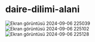 # daire-dilimi-alani
![Ekran görüntüsü 2024-09-06 225039](https://github.com/user-attachments/assets/683525b9-3a51-43a4-a0f0-13fb75e704ac)
![Ekran görüntüsü 2024-09-06 225102](https://github.com/user-attachments/assets/457a4204-7182-4efc-bd6e-f74e0baf011c)
![Ekran görüntüsü 2024-09-06 225128](https://github.com/user-attachments/assets/086ef55b-2c2e-4e86-9039-0432dece6afc)
